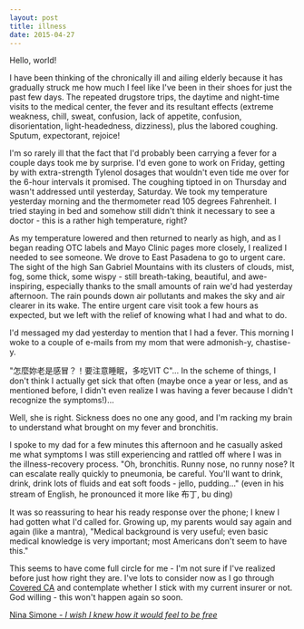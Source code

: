 ```yaml
---
layout: post
title: illness
date: 2015-04-27
---
```


Hello, world!

I have been thinking of the chronically ill and ailing elderly because it has gradually struck me how much I feel like I've been in their shoes for just the past few days. The repeated drugstore trips, the daytime and night-time visits to the medical center, the fever and its resultant effects (extreme weakness, chill, sweat, confusion, lack of appetite, confusion, disorientation, light-headedness, dizziness), plus the labored coughing. Sputum, expectorant, rejoice!

I'm so rarely ill that the fact that I'd probably been carrying a fever for a couple days took me by surprise. I'd even gone to work on Friday, getting by with extra-strength Tylenol dosages that wouldn't even tide me over for the 6-hour intervals it promised. The coughing tiptoed in on Thursday and wasn't addressed until yesterday, Saturday. We took my temperature yesterday morning and the thermometer read 105 degrees Fahrenheit. I tried staying in bed and somehow still didn't think it necessary to see a doctor - this is a rather high temperature, right?

As my temperature lowered and then returned to nearly as high, and as I began reading OTC labels and Mayo Clinic pages more closely, I realized I needed to see someone. We drove to East Pasadena to go to urgent care. The sight of the high San Gabriel Mountains with its clusters of clouds, mist, fog, some thick, some wispy - still breath-taking, beautiful, and awe-inspiring, especially thanks to the small amounts of rain we'd had yesterday afternoon. The rain pounds down air pollutants and makes the sky and air clearer in its wake. The entire urgent care visit took a few hours as expected, but we left with the relief of knowing what I had and what to do.

I'd messaged my dad yesterday to mention that I had a fever. This morning I woke to a couple of e-mails from my mom that were admonish-y, chastise-y.

"怎麼妳老是感冒？！要注意睡眠，多吃VIT C"... In the scheme of things, I don't think I actually get sick that often (maybe once a year or less, and as mentioned before, I didn't even realize I was having a fever because I didn't recognize the symptoms!)...

Well, she is right. Sickness does no one any good, and I'm racking my brain to understand what brought on my fever and bronchitis.

I spoke to my dad for a few minutes this afternoon and he casually asked me what symptoms I was still experiencing and rattled off where I was in the illness-recovery process. "Oh, bronchitis. Runny nose, no runny nose? It can escalate really quickly to pneumonia, be careful. You'll want to drink, drink, drink lots of fluids and eat soft foods - jello, pudding..." (even in his stream of English, he pronounced it more like 布丁, bu ding)

It was so reassuring to hear his ready response over the phone; I knew I had gotten what I'd called for. Growing up, my parents would say again and again (like a mantra), "Medical background is very useful; even basic medical knowledge is very important; most Americans don't seem to have this."

This seems to have come full circle for me - I'm not sure if I've realized before just how right they are. I've lots to consider now as I go through [Covered CA](http://coveredca.org) and contemplate whether I stick with my current insurer or not. God willing - this won't happen again so soon.

[Nina Simone - *I wish I knew how it would feel to be free*](http://www.youtube.com/watch?v=aI-ezEtJ_-s)